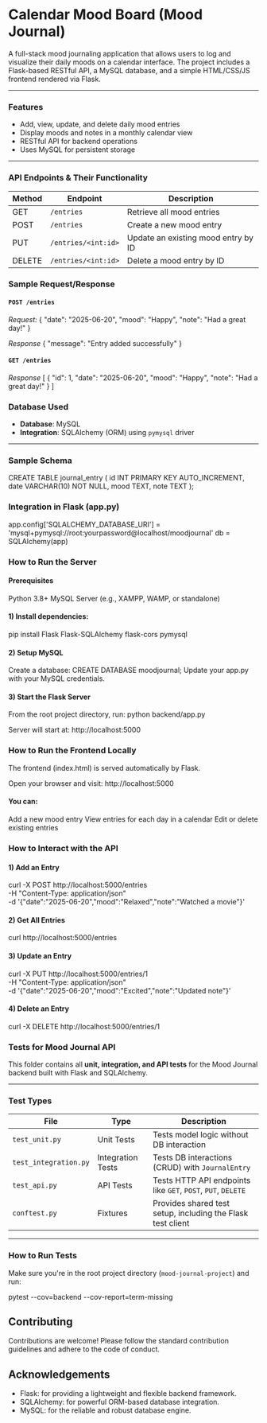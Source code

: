 # Calendar Mood Board (Mood Journal)

A full-stack mood journaling application that allows users to log and visualize their daily moods on a calendar interface. The project includes a Flask-based RESTful API, a MySQL database, and a simple HTML/CSS/JS frontend rendered via Flask.

---

### Features

- Add, view, update, and delete daily mood entries
- Display moods and notes in a monthly calendar view
- RESTful API for backend operations
- Uses MySQL for persistent storage

---

### API Endpoints & Their Functionality

| Method | Endpoint             | Description                           |
|--------|----------------------|---------------------------------------|
| GET    | `/entries`           | Retrieve all mood entries             |
| POST   | `/entries`           | Create a new mood entry               |
| PUT    | `/entries/<int:id>`  | Update an existing mood entry by ID   |
| DELETE | `/entries/<int:id>`  | Delete a mood entry by ID             |

### Sample Request/Response

#### `POST /entries`

*Request:*
{
  "date": "2025-06-20",
  "mood": "Happy",
  "note": "Had a great day!"
}

*Response*
{
  "message": "Entry added successfully"
}

#### `GET /entries`
*Response*
[
  {
    "id": 1,
    "date": "2025-06-20",
    "mood": "Happy",
    "note": "Had a great day!"
  }
]

### Database Used

- **Database**: MySQL  
- **Integration**: SQLAlchemy (ORM) using `pymysql` driver

---

### Sample Schema

CREATE TABLE journal_entry (
  id INT PRIMARY KEY AUTO_INCREMENT,
  date VARCHAR(10) NOT NULL,
  mood TEXT,
  note TEXT
);

### Integration in Flask (app.py)
app.config['SQLALCHEMY_DATABASE_URI'] = 'mysql+pymysql://root:yourpassword@localhost/moodjournal'
db = SQLAlchemy(app)

### How to Run the Server
#### Prerequisites
Python 3.8+
MySQL Server (e.g., XAMPP, WAMP, or standalone)

#### 1) Install dependencies:
pip install Flask Flask-SQLAlchemy flask-cors pymysql

#### 2) Setup MySQL
Create a database:
CREATE DATABASE moodjournal;
Update your app.py with your MySQL credentials.

#### 3) Start the Flask Server
From the root project directory, run:
python backend/app.py

Server will start at:
http://localhost:5000

### How to Run the Frontend Locally
The frontend (index.html) is served automatically by Flask.

Open your browser and visit:
http://localhost:5000

#### You can:
Add a new mood entry
View entries for each day in a calendar
Edit or delete existing entries

### How to Interact with the API
#### 1) Add an Entry
curl -X POST http://localhost:5000/entries \
  -H "Content-Type: application/json" \
  -d '{"date":"2025-06-20","mood":"Relaxed","note":"Watched a movie"}'
  
#### 2) Get All Entries
curl http://localhost:5000/entries

#### 3) Update an Entry
curl -X PUT http://localhost:5000/entries/1 \
  -H "Content-Type: application/json" \
  -d '{"date":"2025-06-20","mood":"Excited","note":"Updated note"}'
  
#### 4) Delete an Entry
curl -X DELETE http://localhost:5000/entries/1

### Tests for Mood Journal API

This folder contains all **unit, integration, and API tests** for the Mood Journal backend built with Flask and SQLAlchemy.

---

### Test Types

| File                | Type             | Description |
|---------------------|------------------|-------------|
| `test_unit.py`      | Unit Tests       | Tests model logic without DB interaction |
| `test_integration.py` | Integration Tests | Tests DB interactions (CRUD) with `JournalEntry` |
| `test_api.py`       | API Tests        | Tests HTTP API endpoints like `GET`, `POST`, `PUT`, `DELETE` |
| `conftest.py`       | Fixtures         | Provides shared test setup, including the Flask test client |

---

### How to Run Tests

Make sure you're in the root project directory (`mood-journal-project`) and run:

pytest --cov=backend --cov-report=term-missing

## Contributing 
Contributions are welcome! Please follow the standard contribution guidelines and adhere to the code of conduct.

## Acknowledgements
- Flask: for providing a lightweight and flexible backend framework.
- SQLAlchemy: for powerful ORM-based database integration.
- MySQL: for the reliable and robust database engine.
